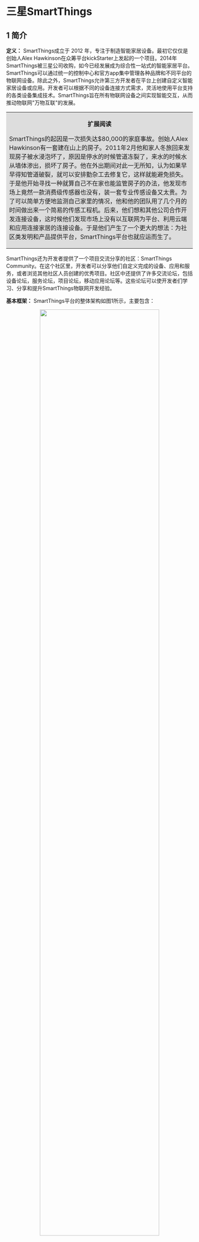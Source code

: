 

# 三星SmartThings

## 1 简介

**定义：** SmartThings成立于 2012 年，专注于制造智能家居设备。最初它仅仅是创始人Alex Hawkinson在众筹平台kickStarter上发起的一个项目。2014年SmartThings被三星公司收购，如今已经发展成为综合性一站式的智能家居平台。SmartThings可以通过统一的控制中心和官方app集中管理各种品牌和不同平台的物联网设备。除此之外，SmartThings允许第三方开发者在平台上创建自定义智能家居设备或应用。开发者可以根据不同的设备连接方式需求，灵活地使用平台支持的各类设备集成技术。SmartThings旨在所有物联网设备之间实现智能交互，从而推动物联网&quot;万物互联&quot;的发展。

<table><tr><td bgcolor=#dddddd>
<p align="center"><b>扩展阅读</b></p>
<p> 
SmartThings的起因是一次损失达$80,000的家庭事故。创始人Alex Hawkinson有一套建在山上的房子。2011年2月他和家人冬旅回来发现房子被水浸泡坏了，原因是停水的时候管道冻裂了，来水的时候水从墙体渗出，损坏了房子。他在外出期间对此一无所知，认为如果早早得知管道破裂，就可以安排勤杂工去修复它，这样就能避免损失。于是他开始寻找一种就算自己不在家也能监管房子的办法，他发现市场上竟然一款消费级传感器也没有，装一套专业传感设备又太贵。为了可以简单方便地监测自己家里的情况，他和他的团队用了几个月的时间做出来一个简易的传感工程机。后来，他们想和其他公司合作开发连接设备，这时候他们发现市场上没有以互联网为平台、利用云端和应用连接家居的连接设备。于是他们产生了一个更大的想法：为社区类发明和产品提供平台，SmartThings平台也就应运而生了。
</p>
</td></tr></table>

SmartThings还为开发者提供了一个项目交流分享的社区：SmartThings Community。在这个社区里，开发者可以分享他们自定义完成的设备、应用和服务，或者浏览其他社区人员创建的优秀项目。社区中还提供了许多交流论坛，包括设备论坛，服务论坛，项目论坛，移动应用论坛等。这些论坛可以使开发者们学习、分享和提升SmartThings物联网开发经验。

**基本框架：** SmartThings平台的整体架构如图1所示，主要包含：

<div align=center>
<img src=".\pics\pic1.png" width="80%">

图1 SmartThings平台架构
</div>

- 智能物联网设备：包含第三方厂商设备，三星设备以及各类独立的物联网设备。SmartThings平台为设备接入云端提供了三种连接方式，包括设备-SmartThings云连接，设备-第三方云-SmartThings云连接以及设备-控制中心- SmartThings云连接。开发者可以根据需求实现设备连接SmartThings云的方式；
- 服务（Service或SmartAPP）：用户自定义的服务程序，旨在SmartThings平台和物联网设备间建立连接得以控制和获取设备的状态，或辅助实现第三方云和SmartThings云的通信；
- SmartThings API：SmartThings平台提供的用于集成、控制、管理物联网设备和自定义服务的接口；
- SmartThings云：在物联网设备、服务和SmartThings app之间建立连接，实现数据交换的平台；
- SmartThings app：SmartThings平台为用户提供了一个官方的SmartThings app，用以集中管理各种物联网设备和服务；
- 开发者工作区（Developer Workspace）：平台提供的向SmartThings云中添加物联网设备和自定义服务的开发者工具。

**开发者工作区：** SmartThings平台为开发者提供了两种类型的开发工作区：一种是易于使用的图形化的网页控制台（Web Console），另一种是SmartThings SDK。

网页控制台是SmartThings平台提供的一个基于网页操作的集成开发环境。它支持设备、服务的图形化集成，并提供了设备插件（Plugin）模拟器和虚拟设备功能，使开发者能够用虚拟的移动应用界面和物联网设备测试其开发的服务或应用。网页控制台上还提供了消息日志（Logger），允许开发者跟踪和查询物联网设备的历史活动，方便用户的开发调试。

SmartThings SDK提供了类似于网页控制台的功能，支持设备和服务的集成。此SDK依附于Atom编辑器（GitHub上的开源项目）的IDE，并额外提供了一个命令行接口。和网页控制器一样，此SDK也提供了设备插件模拟器和虚拟设备功能。

**官方认证的物联网设备：** 截止2018年底，SmartThings官方支持且已认证的物联网设备共304款，涉及48个厂商，包括三星、亚马逊、谷歌等知名公司。SmartThings认证的设备涉及到十余种类别，详细分类如表1所示。


<div style="text-align:center">
<table style="margin:auto">
<caption>表1 SmartThings官方认证设备分类</caption>
<tr>
<th>类别</th>
<th>控制中心</th>
<th>集成平台</th>
<th>语音助手</th>
<th>灯&开关</th>
<th>插座</th>
<th>传感器</th>
<th>摄像头&门铃</th>
<th>门锁</th>
<th>温度调节装置</th>
<th>音响</th>
<th>其它</th>
</tr>
<tr>
<td>数量</td>
<td>9</td>
<td>8</td>
<td>8</td>
<td>105</td>
<td>39</td>
<td>43</td>
<td>11</td>
<td>40</td>
<td>9</td>
<td>14</td>
<td>18</td>
</tr>

</table>
</div>



## 2 关键特性

SmartThings采用基于设备模型的设备开发方式，提供了三种设备集成方式，支持大多数物联网设备与SmartThings云的连接。在服务开发方面，SmartThings采用基于生命周期的服务开发方式，每个周期阶段的分工明确，最大程度上保证了自定义服务与SmartThings平台的兼容性。在移动应用开发方面，SmartThings支持插件式移动应用开发。用户可以按需添加或删除物联网设备对应的插件。在三端应用集成与简化方面， SmartThings采取了基于设备档案的集成方案。

在本节中，我们将详细介绍SmartThings平台最具特点的关键特性，即其三种设备集成方式、基于生命周期的服务开发方式和插件式移动应用开发。

**(1)设备集成方式**

SmartThings为物联网设备提供了三种与SmartThings云连接的方式：设备-SmartThings云连接，设备-第三方云-SmartThings云连接以及设备-控制中心- SmartThings云连接。设备开发者在完成设备开发之后，还需要根据选择的连接方式添加SmartThings要求的额外配置，实现设备与云端的集成。由于SmartThings使用较为传统的设备开发方案，并且需要满足SmartThings平台的各项开发要求，其设备开发和集成步骤均较为复杂。下面我们将详细介绍SmartThings支持的三种设备连接方式：


<div align=center>
<img src=".\pics\pic2.png" width="80%">

图2 设备-SmartThings云连接的设备集成方案
</div>

若要使用设备-SmartThings云连接的集成方案（如图2），设备开发者需要预先申请安全认证，如X.509证书或ED25519公钥（一种常用的椭圆曲线签名方案），并将其存放在设备中。如果申请的是X.509证书，开发者需要存放X.509 证书的通用唯一识别码UUID。如果是ED25519公钥，开发者可以用SmartThings提供的API将其转换为设备签名。设备开发者还需要提供符合SmartThings要求的设备接口，并向SmartThings云提供一个URL用以接收和发送设备上的数据和命令。设备需要支持CoAP协议以实现与SmartThings云的通讯。除此之外，设备开发者还需要自主提供与SmartThings app配对的方案。SmartThings支持设备通过SmartThings云直接进行配对。对于成熟的第三方设备设计厂商，SmartThings还提供了基于遥控按钮和设备按钮的配对方案。用户可以通过厂商额外提供的遥控按钮或嵌入设备的匹配按钮，实现同一WiFi网络中的物联网设备和SmartThings app的配对。

<div align=center>
<img src=".\pics\pic3.png" width="80%">

图3 设备-第三方云-SmartThings云连接的设备集成方案
</div>

若要使用设备-第三方云-SmartThings云连接的集成方案（如图3），设备开发者需要自己实现一个连接器（Connector）服务完成云-云之间的通信和命令的解析，使设备能间接地与SmartThings云通信。下面用LIFX智能灯作为例子简单说明设备-第三方云- SmartThings云连接集成的工作流程：1.终端用户在app中点击打开LIFX智能灯的按钮。2. SmartThings云接收此开灯事件，生成携带第三方OAuth访问令牌的命令，并发送到连接器服务。3. 连接器服务解析此命令，生成设备支持的&quot;on&quot;命令并将其传输到第三方的LIFX云。4. LIFX云发送&quot;on&quot;命令到LIFX智能灯将其开启。5. 智能灯的状态通过连接器返回SmartThings云，用户的SmartThings app界面得到更新，显示灯已打开。

<div align=center>
<img src=".\pics\pic4.png" width="80%">

图4 设备-控制中心- SmartThings云连接的设备集成方案
</div>

若要使用设备-控制中心- SmartThings云连接的集成方案（如图4），设备开发者需要在设备中嵌入ZigBee或Z-Wave通信协议，同时也需要自主开发SmartThings要求的设备接口，以及与控制中心配对的方案。在该模式下，物联网设备会先通过ZigBee或Z-Wave协议与控制中心连接，再由控制中心通过WiFi或以太网与SmartThings云进行通信。目前SmartThings支持的控制中心包括官方的SmartThings hub和三星的Samsung Connect Home hub系列控制中心。

**(2)基于生命周期的服务开发**

本节我们将详细介绍SmartThings平台要求开发者在自定义服务中实现的生命周期（Lifecycle），以及平台允许服务创建的订阅事件和调度事件。最后我们将简单介绍SmartThings支持的服务开发形式。

**①服务生命周期**

SmartThings平台要求服务开发者在服务中实现各个生命周期阶段（Lifecycle Phase）请求的处理程序。当服务被注册到SmartThings平台后，便会开始它的生命周期直至此服务被卸载。服务的生命周期需要包括7个生命周期阶段：PING（服务存在访问请求），CONFIGURATION（服务相关配置信息请求），INSTALL（服务安装请求），UPDATE（服务更新请求），EVENT（服务响应触发事件请求），OAUTH\_CALLBACK（服务访问第三方云请求），UNINSTALL（服务卸载请求）。服务在各个生命周期阶段均会被SmartThings云调用。反之，服务也可以调用SmartThings 平台的RESTful API发送和接收数据或命令。SmartThings平台在服务的每个生命周期阶段向其发送一个POST请求，请求主体会包含某一生命周期阶段标识和依赖于此生命周期阶段的相关数据。服务要求能够解析并响应此请求。服务响应使用传统HTTP响应代码：2XX表示成功，4XX表示请求的输入错误，5XX表示SmartThings平台上的故障。服务的生命周期工作流程及每个生命周期阶段内SmartThings平台的请求内容如图5所示。


<div align=center>
<img src=".\pics\pic5.png" width="80%">

图5 服务的生命周期工作流程
</div>

- PING生命周期阶段：发生在服务在平台上注册后。在此阶段，SmartThings平台发送包含服务识别号的请求验证服务的存在性和完整性。服务需要返回一个200状态和包含服务识别号的pingData字段表示响应成功。
- CONFIGURATION生命周期阶段：发生在服务安装期间。在此阶段，SmartThings平台请求查询该服务的基本配置信息，以及需要访问的设备及其权限。其中还分为两个子阶段：INITIALIZE子阶段和PAGE子阶段。SmartThings平台在INITIALIZE子阶段请求查询服务对应的移动应用的初始化页面的配置信息，在PAGE子阶段请求查询移动应用中后续每个页面的配置信息，有多个页面则需多次查询。服务需要在各个子阶段返回其配置信息和需要的设备访问权限。
- INSTALL生命周期阶段：发生在服务安装完成时。在此阶段，SmartThings平台向服务发送移动应用的相关信息和访问令牌，以及授权的设备信息及相应权限。服务需要返回一个200状态和一个空的installData字段表示响应成功。服务在此阶段还可以在响应中向SmartThings平台请求添加事件订阅和事件调度。
- UPDATE生命周期阶段：发生在终端用户需要更新已经安装的服务的配置时。在此阶段，SmartThings平台向服务发送所有更新的和之前的设备信息及授权权限。如：如果要将服务监测的设备号从74aac3bb变为64aac3bb，需要在请求的config和previousConfig字段中分别添加&quot;deviceId&quot;：&quot;64aac3bb&quot;和&quot;deviceId&quot;：&quot;74aac3bb&quot;。服务需要返回一个200状态和一个空的updateData字段表示响应成功。服务在此阶段还可以请求更新已添加的事件订阅和事件调度。
- UNINSTALL生命周期阶段：发生在服务被终端用户卸载时。在此阶段，服务接收到平台请求后需要处理所有的清理任务。同时SmartThings平台会删除与此服务相关的事件订阅和事件调度。服务需要返回一个200状态和一个空的uninstallData字段表示响应成功。
- OAUTH\_CALLBACK生命周期阶段：发生在第三方云响应服务的OAuth认证请求时。在此阶段，SmartThings平台向服务发送一个包含第三方OAuth系统提供的授权码和访问令牌的URL。服务可以从中提取所需的令牌，使其有权访问第三方系统。服务需要返回一个200状态和一个空的oAuthCallbackData字段表示响应成功。
- EVENT生命周期阶段：发生订阅或调度事件被触发时。在此阶段，SmartThings平台向服务发送触发的订阅事件或调度事件的详细信息。如果是订阅事件，会声明响应的事件为设备事件（DEVICE\_EVENT）或功能事件（CAPABILITY\_EVENT）；如果是调度事件，会声明响应的事件为计时器事件（TIMER\_EVENT）。服务中需要包含处理这些事件的回调函数，并返回一个200状态和一个空的event字段表示响应成功。

**②事件订阅**

SmartThings平台要求连接的物联网设备在状态发生变化时能够上传其状态（此功能需要设备开发者自主开发）。当SmartThings云检测到状态变化后，便会在云端创建一个事件。服务可以在授权的设备上为指定的事件创建订阅（Subscription）。订阅的事件被触发时，服务将收到一个来自平台的POST请求，其中会包含触发事件的相关信息。服务需要根据此请求在EVENT阶段作出响应。例如，当服务订阅家里的智能冰箱门打开事件后，一旦用户在某一时刻打开了冰箱门，服务便会收到此状态变化的通知。

SmartThings提供了两种类型的订阅：设备订阅（Device subscription）和功能订阅（Capability subscription）。设备订阅指服务可以在用户选定的已授权的设备上创建的订阅。设备订阅指定订阅类型为DEVICE，并且需要在服务的JSON请求体中包含一个&quot;device&quot;对象声明订阅的设备的基本信息和具体事件，如：订阅客厅的灯打开事件。设备订阅的事件被触发后，SmartThings平台会向服务发送一个&quot;DEVICE\_EVENT&quot;的事件类型，其中包含订阅事件的详细信息。功能订阅指的是用户授权对所有设备订阅指定的事件。功能订阅指定订阅类型为CAPABILITY，并且需要在服务的JSON请求体中包含一个&quot;capability&quot;对象声明订阅的功能描述，如：订阅家里所有的灯打开事件，任意一盏灯打开都会向服务发送通知。功能订阅的事件被触发后，SmartThings平台会向服务发送一个&quot;CAPABILITY\_EVENT&quot;的事件类型及事件详细信息。

**③事件调度**

服务还可以在授权的设备上为指定的事件创建调度（Scheduling），使事件可以在指定时间或周期性地执行。与订阅类似，在调度事件触发（调度时间到达）后SmartThings平台会向服务发送一个包含调度信息的POST请求，并在其中声明触发的事件类型为&quot;TIMER\_EVENT&quot;。

SmartThings支持两种类型的调度：一次调度和周期性调度。一次调度指在指定的日期和时间执行一次调度事件，如：调度客厅灯在明天早上八点开启。一次调度的时间设置是从1970年1月1日UTC（Unix时间）开始计算的毫秒数。周期性调度会根据设定的Cron表达式周期性地执行事件，如：调度客厅灯在每天早上八点开启。SmartThings支持的Cron表达式用5或6个字段（年字段可选）表示时间。&quot;秒&quot;字段在SmartThings中省略，SmartThings平台会随机选取某一秒触发事件。具体Cron表达式设置方案参考表2。其中&quot;?&quot;字符：表示不确定的值，用于日和周字段是因为这两字段可能会相互冲突。例如想在每月的20日触发调度，那么需要在周字段设置问号；&quot;\*&quot;字符：表示匹配该域的任意值；&quot;,&quot;字符：同时指定多个值；&quot;-&quot;字符：指定一个值的范围；&quot;/&quot;字符：指定一个值的增加幅度。n/m表示从n开始，每次增加m；&quot;L&quot;字符：用在&quot;日&quot;字段表示一个月中的最后一天，用在&quot;周&quot;字段表示该月最后一个星期X。如6L在&quot;周&quot;字段表示最后的周五（一周从周日开始，1代表周日，7代表周六）；&quot;W&quot;字符：指定离给定日期最近的工作日(周一到周五)；&quot;C&quot;：字符：指定日期的后一天。 5C在日字段表示当月第六天，在&quot;周&quot;字段表示周五；&quot;#&quot;字符：表示该月第几个周X。6#3表示该月第3个周五。上述例子中灯在每天早上八点开启对应的Cron表达式为&quot;0 8 \* \* ? \*&quot;。下面再结合上述特殊字符给出一些Cron表达式的例子方便开发者理解：

- 0 2 1 \* ? \*：表示每月的1日的凌晨2点
- 0 10,14,16 \* \* ?：每天上午10点，下午2点，4点
- 0/30 9-17 \* \* ?：朝九晚五工作时间内每30分钟
- 15 10 ? 6L 2016-2018：表示16-18年的每个月的最后一个星期五上午10:15
- 15 10 C \* ?：第二天上午10:15
- 15 10 ? \* 6#3：每月的第三个星期五上午10:15
- 15 10 15W \* ?：离每月15日最近的工作日的上午10:15
- 15 10 LW \* ?：每月最后一个工作日的上午10:15


<div style="text-align:center">
<table style="margin:auto">
<caption>表2 SmartThings平台支持的Cron表达式结构</caption>
<tr>
<th>字段名</th>
<th>可取值</th>
<th>允许特殊字符</th>
</tr>
<tr>
<td>分</td>
<td>0-59</td>
<td>, - * /</td>
</tr>
<tr>
<td>时</td>
<td>0-23</td>
<td>, - * /</td>
</tr>
<tr>
<td>日</td>
<td>1-31</td>
<td>, - * ? / L W C</td>
</tr>
<tr>
<td>月</td>
<td>1-12 or JAN-DEC</td>
<td>, - * /</td>
</tr>
<tr>
<td>周</td>
<td>1-7 or SUN-SAT</td>
<td>, - * ? / L C #</td>
</tr>
<tr>
<td>年（可选字段）</td>
<td>empty, 1970-2099</td>
<td>, - * /</td>
</tr>
</table>
</div>

**④服务开发形式**

SmartThings支持两种形式的服务开发：WebHook形式和AWS Lambda函数形式。这两种形式的服务均需要开发者设计回调函数接收并分析来自SmartThings平台的HTTP POST请求。WebHook对应一个公网可以访问的HTTPS URL。服务开发者在此URL对应的服务器上保存服务代码（即事件触发后对应的自定义回调函数，能接收并处理来自SmartThings平台的HTTP POST请求）。基于WebHook形式的服务具有很高的自主性，SmartThings支持用任何语言和工具开发其服务代码。AWS Lambda函数也可以被用来开发SmartThings服务，它是亚马逊提供的一项计算服务，可使用户无需预配置或管理服务器即可部署、运行自定义回调函数。基于AWS Lambda函数的服务形式要求开发者先在AWS平台上部署已实现的回调函数，然后在AWS上授予SmartThings平台许可来执行该Lambda函数。随后开发者需要在AWS控制台的Lambda函数页面中，为此Lambda函数创建一个亚马逊资源名（Amazon Resource Names，ARN），并在SmartThings开发者工作区中填入上述ARN完成Lambda函数形式的服务注册。以上两种形式的服务均需要自定义回调函数接收并分析来自SmartThings平台的HTTP POST请求。

**(3)插件式移动应用开发**

SmartThings为不断增长的物联网设备提供了一套中央控制方案。具体来说，为了能不断添加新的物联网设备并且无需更新软件，SmartThings移动应用使用插件架构。用户可以在官方提供的SmartThings app主界面的基础上，根据匹配的物联网设备下载或添加设备插件。

插件是一个使用HTML、CSS、JavaScript和JSON设计的网页应用程序，并被打包成一个PPK（Plugin Package）文件嵌入SmartThings app中。在插件中开发者需要定义设备的移动应用界面及一些设备相关的交互行为。对于某一设备，用户既可以使用SmartThings平台提供的默认插件，也可以根据需求使用JavaScript API自己设计插件。图6展示了SmartThings插件平台（Plugin Platform）的软件框架。SmartThings app中固定了app的逻辑层、内核和初始的用户界面层，并提供了一个可修改的插件平台。用户可以在此插件平台上从官方的插件商店中下载和更新插件，也可以删除某一个设备对应的插件。这种增量式架构允许SmartThings app的原始空间占用保持在很小的范围内，而且即使在app编译和发布之后还能得到进一步扩展。例如：如果用户买了一个智能灯，那么他只需要去插件商店寻找合适的灯泡插件并下载下来，便可以将此智能灯集成到他的SmartThings app中了。


<div align=center>
<img src=".\pics\pic6.png" width="80%">

图6 SmartThings插件平台的软件框架
</div>

SmartThings app是用户管理和控制物联网设备的直接途径。基于插件的移动应用工作流程如图8-7所示：

<div align=center>
<img src=".\pics\pic7.png" width="80%">

图7 基于插件的移动应用工作流程
</div>

- **步骤1：** 开发者为物联网设备创建插件。该插件既可以是SmartThings平台提供的默认插件，也可以是开发者根据需求自己设计的插件。
- **步骤2：** 用户激活一个新设备。用户在SmartThings app中与附近的新物联网设备配对。
- **步骤3：** SmartThings app下载插件。如果SmartThings app检测到该物联网设备对应的插件还没有预加载或预装，那么它就会从云端的插件商店下载对应插件。
- **步骤4：** 用户控制设备。当插件安装好后，用户可以监视该物联网设备的状态，并可以通过插件向设备发送控制命令。
- **步骤5：** 设备响应命令。在物联网设备上都应有一个应用程序（设备开发者提供）用以处理来自插件的用户命令，并返回状态通知。
